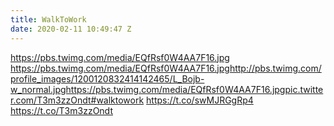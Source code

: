 ```yaml
---
title: WalkToWork
date: 2020-02-11 10:49:47 Z
---
```


 https://pbs.twimg.com/media/EQfRsf0W4AA7F16.jpg https://pbs.twimg.com/media/EQfRsf0W4AA7F16.jpghttp://pbs.twimg.com/profile_images/1200120832414142465/L_Bojb-w_normal.jpghttps://pbs.twimg.com/media/EQfRsf0W4AA7F16.jpgpic.twitter.com/T3m3zzOndt#walktowork https://t.co/swMJRGgRp4 https://t.co/T3m3zzOndt